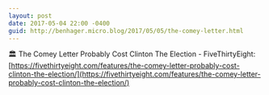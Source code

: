 ```yaml
---
layout: post
date: 2017-05-04 22:00 -0400
guid: http://benhager.micro.blog/2017/05/05/the-comey-letter.html
---
```

🏛 The Comey Letter Probably Cost Clinton The Election - FiveThirtyEight: [https://fivethirtyeight.com/features/the-comey-letter-probably-cost-clinton-the-election/](https://fivethirtyeight.com/features/the-comey-letter-probably-cost-clinton-the-election/)
